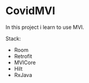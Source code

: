 # CovidMVI

In this project i learn to use MVI.

Stack:
- Room
- Retrofit
- MVICore
- Hilt
- RxJava
